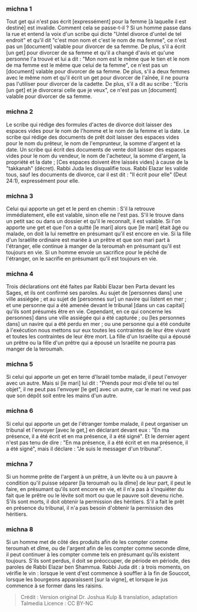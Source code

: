 
### michna 1
Tout get qui n'est pas écrit [expressément] pour la femme [à laquelle il est destiné] est invalide. Comment cela se passe-t-il ? Si un homme passe dans la rue et entend la voix d'un scribe qui dicte "Untel divorce d'untel de tel endroit" et qu'il dit "c'est mon nom et c'est le nom de ma femme", ce n'est pas un [document] valable pour divorcer de sa femme. De plus, s'il a écrit [un get] pour divorcer de sa femme et qu'il a changé d'avis et qu'une personne l'a trouvé et lui a dit : "Mon nom est le même que le tien et le nom de ma femme est le même que celui de ta femme", ce n'est pas un [document] valable pour divorcer de sa femme. De plus, s'il a deux femmes avec le même nom et qu'il écrit un get pour divorcer de l'aînée, il ne pourra pas l'utiliser pour divorcer de la cadette. De plus, s'il a dit au scribe : "Ecris [un get] et je divorcerai celle que je veux", ce n'est pas un [document] valable pour divorcer de sa femme.

### michna 2
Le scribe qui rédige des formules d'actes de divorce doit laisser des espaces vides pour le nom de l'homme et le nom de la femme et la date. Le scribe qui rédige des documents de prêt doit laisser des espaces vides pour le nom du prêteur, le nom de l'emprunteur, la somme d'argent et la date. Un scribe qui écrit des documents de vente doit laisser des espaces vides pour le nom du vendeur, le nom de l'acheteur, la somme d'argent, la propriété et la date ; [Ces espaces doivent être laissés vides] à cause de la "takkanah" (décret). Rabbi Juda les disqualifie tous. Rabbi Elazar les valide tous, sauf les documents de divorce, car il est dit : "Il écrit pour elle" (Deut 24:1), expressément pour elle.

### michna 3
Celui qui apporte un get et le perd en chemin : S'il la retrouve immédiatement, elle est valable, sinon elle ne l'est pas. S'il le trouve dans un petit sac ou dans un dossier et qu'il le reconnaît, il est valable. Si l'on apporte une get et que l'on a quitté [le mari] alors que [le mari] était âgé ou malade, on doit la lui remettre en présumant qu'il est encore en vie. Si la fille d'un Israélite ordinaire est mariée à un prêtre et que son mari part à l'étranger, elle continue à manger de la teroumah en présumant qu'il est toujours en vie. Si un homme envoie un sacrifice pour le péché de l'étranger, on le sacrifie en présumant qu'il est toujours en vie.

### michna 4
Trois déclarations ont été faites par Rabbi Elazar ben Parta devant les Sages, et ils ont confirmé ses paroles. Au sujet de [personnes dans] une ville assiégée ; et au sujet de [personnes sur] un navire qui listent en mer ; et une personne qui a été amenée devant le tribunal [dans un cas capital] qu'ils sont présumés être en vie. Cependant, en ce qui concerne les personnes] dans une ville assiégée qui a été capturée ; ou [les personnes dans] un navire qui a été perdu en mer ; ou une personne qui a été conduite à l'exécution nous mettons sur eux toutes les contraintes de leur être vivant et toutes les contraintes de leur être mort. La fille d'un Israélite qui a épousé un prêtre ou la fille d'un prêtre qui a épousé un Israélite ne pourra pas manger de la teroumah.

### michna 5
Si celui qui apporte un get en terre d'Israël tombe malade, il peut l'envoyer avec un autre. Mais si [le mari] lui dit : "Prends pour moi d'elle tel ou tel objet", il ne peut pas l'envoyer [le get] avec un autre, car le mari ne veut pas que son dépôt soit entre les mains d'un autre.

### michna 6
Si celui qui apporte un get de l'étranger tombe malade, il peut organiser un tribunal et l'envoyer [avec le get,] en déclarant devant eux : "En ma présence, il a été écrit et en ma présence, il a été signé". Et le dernier agent n'est pas tenu de dire : "En ma présence, il a été écrit et en ma présence, il a été signé", mais il déclare : "Je suis le messager d'un tribunal".

### michna 7
Si un homme prête de l'argent à un prêtre, à un lévite ou à un pauvre à condition qu'il puisse séparer [la teroumah ou la dîme] de leur part, il peut le faire, en présumant qu'ils sont encore en vie, et il n'a pas à s'inquiéter du fait que le prêtre ou le lévite soit mort ou que le pauvre soit devenu riche. S'ils sont morts, il doit obtenir la permission des héritiers. S'il a fait le prêt en présence du tribunal, il n'a pas besoin d'obtenir la permission des héritiers.

### michna 8
Si un homme met de côté des produits afin de les compter comme teroumah et dîme, ou de l'argent afin de les compter comme seconde dîme, il peut continuer à les compter comme tels en présumant qu'ils existent toujours. S'ils sont perdus, il doit se préoccuper, de période en période, des paroles de Rabbi Elazar ben Shammua. Rabbi Juda dit : à trois moments, on vérifie le vin : lorsque le vent d'est commence à souffler à la fin de Souccot, lorsque les bourgeons apparaissent [sur la vigne], et lorsque le jus commence à se former dans les raisins.

>Crédit : Version original Dr. Joshua Kulp & translation, adaptation Talmedia
>Licence : CC BY-NC